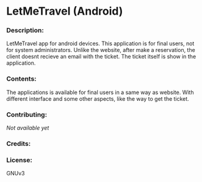 # LetMeTravel (Android)

### Description:
LetMeTravel app for android devices. This application is for final users, not for system administrators. Unlike the website, after make a reservation, the client doesnt recieve an email with the ticket. The ticket itself is show in the application.

### Contents:
The applications is available for final users in a same way as website. With different interface and some other aspects, like the way to get the ticket.

### Contributing:
*Not available yet*

### Credits:

### License:
GNUv3
